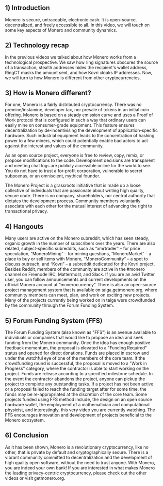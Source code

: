 ## 1) Introduction

Monero is secure, untraceable, electronic cash. It is open-source, decentralized, and freely accessible to all. In this video, we will touch on some key aspects of Monero and community dynamics.

## 2) Technology recap

In the previous videos we talked about how Monero works from a technological prospective.
We saw how ring signatures obscures the source of a transaction, stealth addresses hides the recipient's wallet address, RingCT masks the amount sent, and how Kovri cloaks IP addresses.
Now, we will turn to how Monero is different from other cryptocurrencies.

## 3) How is Monero different?

For one, Monero is a fairly distributed cryptocurrency.
There was no premine/instamine, developer tax, nor presale of tokens in an initial coin offering.
Monero is based on a steady emission curve and uses a Proof of Work protocol that is configured in such a way that ordinary users can easily mine on consumer-grade equipment.
This feature ensures decentralization by de-incentivising the development of application-specific hardware.
Such industrial equipment leads to the concentration of hashing power to a few miners, which could potentially enable bad actors to act against the interest and values of the community.

As an open source project, everyone is free to review, copy, remix, or propose modifications to the code.
Development decisions are transparent and meeting chat logs are publicly accessible online for the world to see.
You do not have to trust a for-profit corporation, vulnerable to secret subpoenas, or an omniscient, mythical founder.

The Monero Project is a grassroots initiative that is made up a loose collective of individuals that are passionate about writing high quality, secure code.
There is no company, shareholders, nor central authority that dictates the development process.
Community members voluntarily associate with each other for the mutual interest of advancing the right to transactional privacy.

## 4) Hangouts

Many users are active on the Monero subreddit, which has seen steady, organic growth in the number of subscribers over the years.
There are also related, subject-specific subreddits, such as “xmrtrader” – for price speculation, “MoneroMining” – for mining questions, “MoneroMarket” –  a place to buy or sell items with Monero, “MoneroCommunity” – a spot to discuss outreach, and “Kovri” – a subreddit dedicated for the Kovri project.
Besides Reddit, members of the community are active in the #monero channel on Freenode IRC, Mattermost, and Slack.
If you are an avid Twitter user, you can follow announcements and current developments on the official Monero account at “monerocurrency”.
There is also an open-source project management system that is available on taiga.getmonero.org, where community members can meet, plan, and work on exciting new projects.
Many of the projects currently being worked on in taiga were crowdfunded by the community through the Forum Funding System.

## 5) Forum Funding System (FFS)

The Forum Funding System (also known as "FFS") is an avenue available to individuals or companies that would like to propose an idea and seek funding from the Monero community.
Once the idea has enough positive feedback momentum, the proposal is elevated to a "Funding Required" status and opened for direct donations.
Funds are placed in escrow and under the watchful eye of one of the members of the core team.
If the crowdfunding round is successful, the proposal is moved to a "Work in Progress" category, where the contractor is able to start working on the project.
Funds are release according to a specified milestone schedule.
In the event the contractor abandons the project, anyone can pickup the project to complete any outstanding tasks.
If a project has not been active or a proposal failed to reach the funding target after for some time, the funds may be re-appropriated at the discretion of the core team.
Some projects funded using FFS method include, the design on an open source hardware wallet, the employment of a mathematician and computational physicist, and interestingly, this very video you are currently watching.
The FFS encourages innovation and development of projects beneficial to the Monero ecosystem.

## 6) Conclusion

As it has been shown, Monero is a revolutionary cryptocurrency, like no other, that is private by default and cryptographically secure.
There is a vibrant community committed to decentralization and the development of high quality open software, without the need to trust anyone.
With Monero, you are indeed your own bank!
If you are interested in what makes Monero the leading privacy-centric cryptocurrency, please check out the other videos or visit getmonero.org.

